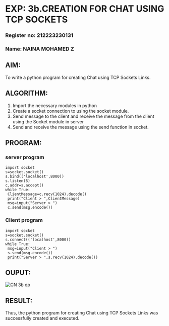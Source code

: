 # EXP: 3b.CREATION FOR CHAT USING TCP SOCKETS
### Register no: 212223230131
### Name: NAINA MOHAMED Z
## AIM:
To write a python program for creating Chat using TCP Sockets Links.
## ALGORITHM:
1. Import the necessary modules in python
2. Create a socket connection to using the socket module.
3. Send message to the client and receive the message from the client using the Socket module in
 server
4. Send and receive the message using the send function in socket.
## PROGRAM:
### server program
```
import socket
s=socket.socket()
s.bind(('localhost',8000))
s.listen(5)
c,addr=s.accept()
while True:
 ClientMessage=c.recv(1024).decode()
 print("Client > ",ClientMessage)
 msg=input("Server > ")
 c.send(msg.encode())
```

### Client program
```
import socket
s=socket.socket()
s.connect(('localhost',8000))
while True:
 msg=input("Client > ")
 s.send(msg.encode())
 print("Server > ",s.recv(1024).decode())
```

## OUPUT:
![CN 3b op](https://github.com/22008837/3b_CHAT_USING_TCP_SOCKETS/assets/120194155/51a3e880-1076-4158-b26b-0c229f0dd1fb)

## RESULT:
Thus, the python program for creating Chat using TCP Sockets Links was successfully 
created and executed.
